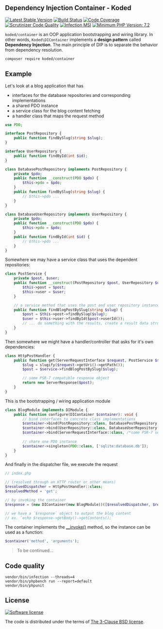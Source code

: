 Dependency Injection Container - Koded
--------------------------------------

[![Latest Stable Version](https://img.shields.io/packagist/v/koded/container.svg)](https://packagist.org/packages/koded/container)
[![Build Status](https://travis-ci.com/kodedphp/container.svg?branch=master)](https://travis-ci.com/kodedphp/container)
[![Code Coverage](https://scrutinizer-ci.com/g/kodedphp/container/badges/coverage.png?b=master)](https://scrutinizer-ci.com/g/kodedphp/container/?branch=master)
[![Scrutinizer Code Quality](https://scrutinizer-ci.com/g/kodedphp/container/badges/quality-score.png?b=master)](https://scrutinizer-ci.com/g/kodedphp/container/?branch=master)
[![Infection MSI](https://badge.stryker-mutator.io/github.com/kodedphp/container/master)](https://github.com/kodedphp/container)
[![Minimum PHP Version: 7.2](https://img.shields.io/badge/php-%3E%3D%208.0-8892BF.svg)](https://php.net/)


`koded/container` is an OOP application bootstrapping and wiring library.
In other words, `Koded\DIContainer` implements a **design pattern** called **Dependency Injection**.
The main principle of DIP is to separate the behavior from dependency resolution.

```bash
composer require koded/container
```

## Example

Let's look at a blog application that has
- interfaces for the database repositories and corresponding implementations
- a shared PDO instance
- a service class for the blog content fetching
- a handler class that maps the request method


```php
use PDO;

interface PostRepository {
    public function findBySlug(string $slug);
}

interface UserRepository {
    public function findById(int $id);
}

class DatabasePostRepository implements PostRepository {
    private $pdo;
    public function __construct(PDO $pdo) {
        $this->pdo = $pdo;
    }
    public function findBySlug(string $slug) {
        // $this->pdo ...
    }
}

class DatabaseUserRepository implements UserRepository {
    private $pdo;
    public function __construct(PDO $pdo) {
        $this->pdo = $pdo;
    }
    public function findById(int $id) {
        // $this->pdo ...
    }
}
```

Somewhere we may have a service class that uses the dependent repositories:
```php
class PostService {
    private $post, $user;
    public function __construct(PostRepository $post, UserRepository $user) {
        $this->post = $post;
        $this->user = $user;
    }

    // a service method that uses the post and user repository instances
    public function findBlogPostBySlug(string $slug) {
        $post = $this->post->findBySlug($slug);
        $user = $this->user->findById($post->userId());
        // ... do something with the results, create a result data structure...
    }
}
```

Then somewhere we might have a handler/controller that asks for it's own dependencies:
```php
class HttpPostHandler {
    public function get(ServerRequestInterface $request, PostService $service): ResponseInterface {
        $slug = slugify($request->getUri()->getPath());
        $post = $service->findBlogPostBySlug($slug);

        // some PSR-7 compatible response object
        return new ServerResponse($post);
    }
}
```

This is the bootstrapping / wiring application module
```php
class BlogModule implements DIModule {
    public function configure(DIContainer $container): void {
        // bind interfaces to concrete class implementations
        $container->bind(PostRepository::class, DatabasePostRepository::class);
        $container->bind(UserRepository::class, DatabaseUserRepository::class);
        $container->bind(ServerRequestInterface::class, /*some PSR-7 server request class name*/);
        
        // share one PDO instance
        $container->singleton(PDO::class, ['sqlite:database.db']);
    }
}
```

And finally in the dispatcher file, we execute the request
```php
// index.php

// (resolved through an HTTP router or other means)
$resolvedDispatcher = HttpPostHandler::class;
$resolvedMethod = 'get';

// by invoking the container
$response = (new DIContainer(new BlogModule))([$resolvedDispatcher, $resolvedMethod]);

// we have a `$response` object to output the blog content
// ex. `echo $response->getBody()->getContents();`
```

The container implements the [__invoke()][invoke] method, so the instance can be used as a function:
```php
$container('method', 'arguments');
```

> To be continued...


Code quality
------------

```shell script
vendor/bin/infection --threads=4
vendor/bin/phpbench run --report=default
vendor/bin/phpunit
```


License
-------
[![Software license](https://img.shields.io/badge/License-BSD%203--Clause-blue.svg)](LICENSE)

The code is distributed under the terms of [The 3-Clause BSD license](LICENSE).


[invoke]: https://php.net/manual/en/language.oop5.magic.php#object.invoke